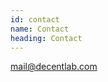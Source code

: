 ```yaml
---
id: contact
name: Contact
heading: Contact
---
```


<a href="mailto:mail@decentlab.com?subject=CitySense Project">mail@decentlab.com</a>
